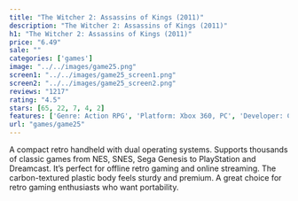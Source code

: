 ```yaml
---
title: "The Witcher 2: Assassins of Kings (2011)"
description: "The Witcher 2: Assassins of Kings (2011)"
h1: "The Witcher 2: Assassins of Kings (2011)"
price: "6.49"
sale: ""
categories: ['games']
image: "../../images/game25.png"
screen1: "../../images/game25_screen1.png"
screen2: "../../images/game25_screen2.png"
reviews: "1217"
rating: "4.5"
stars: [65, 22, 7, 4, 2]
features: ['Genre: Action RPG', 'Platform: Xbox 360, PC', 'Developer: CD Projekt RED', 'Mode: Single-player']
url: "games/game25"
---
```

A compact retro handheld with dual operating systems. Supports thousands of classic games from NES, SNES, Sega Genesis to PlayStation and Dreamcast.
It’s perfect for offline retro gaming and online streaming. The carbon-textured plastic body feels sturdy and premium. A great choice for retro gaming enthusiasts who want portability.
